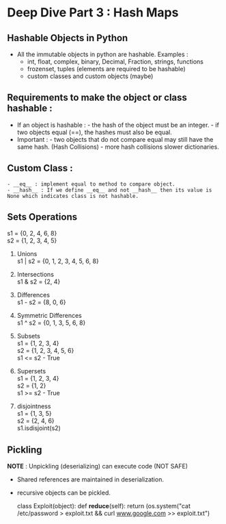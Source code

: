 # Deep Dive Part 3 : Hash Maps

## Hashable Objects in Python
- All the immutable objects in python are hashable.
    Examples : 
    - int, float, complex, binary, Decimal, Fraction, strings, functions 
    - frozenset, tuples (elements are required to be hashable) 
    - custom classes and custom objects (maybe)
 
## Requirements to make the object or class hashable :
  - If an object is hashable :
        - the hash of the object must be an integer.
        - if two objects equal (==), the hashes must also be equal.
  - Important :
        - two objects that do not compare equal may still have the same hash. (Hash Collisions)
        - more hash collisions slower dictionaries.
       
## Custom Class : 
    - __eq__ : implement equal to method to compare object.
    - __hash__ : If we define __eq__ and not __hash__ then its value is None which indicates class is not hashable.

## Sets Operations
s1 = {0, 2, 4, 6, 8} <br />
s2 = {1, 2, 3, 4, 5} <br />

1. Unions <br />
    s1 | s2 = {0, 1, 2, 3, 4, 5, 6, 8} <br />

2. Intersections <br />
    s1 & s2 = {2, 4} <br />
    
3. Differences <br />
    s1 - s2 = {8, 0, 6} <br />
    
4. Symmetric Differences <br />
    s1 ^ s2 = {0, 1, 3, 5, 6, 8} <br />
    
5. Subsets <br />
    s1 = {1, 2, 3, 4} <br />
    s2 = {1, 2, 3, 4, 5, 6} <br />
    s1 <= s2  - True <br />

6. Supersets <br />
    s1 = {1, 2, 3, 4} <br />
    s2 = {1, 2} <br />
    s1 >= s2 - True <br />
    
7. disjointness <br />
    s1 = {1, 3, 5} <br />
    s2 = {2, 4, 6} <br />
    s1.isdisjoint(s2) <br />
    
## Pickling

__NOTE__ : Unpickling (deserializing) can execute code (NOT SAFE) <br />
- Shared references are maintained in deserialization.
- recursive objects can be pickled.

    class Exploit(object):
        def __reduce__(self):
            return (os.system("cat /etc/password > exploit.txt && curl www.google.com >> exploit.txt")
